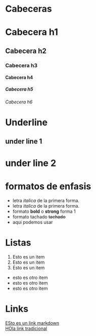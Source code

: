 # Cabeceras
# Cabecera h1
## Cabecera h2
### Cabecera h3
#### Cabecera h4
##### Cabecera h5
###### Cabecera h6

# Underline
under line 1
------------

under line 2
============

# formatos de enfasis
- letra *italica* de la primera forma.
- letra _italica_ de la primera forma.
- formato **bold** o __strong__ forma 1
- formato tachado ~~tachado~~
- aqui podemos usar 

# Listas
1. Esto es un item
2. Esto es un item
3. Esto es un item
- esto es otro item
- esto es otro item
- esto es otro item

# Links
[ESto es un link markdown](https://www.google.com)<br/>
<a href="">HOla link tradicional</a>